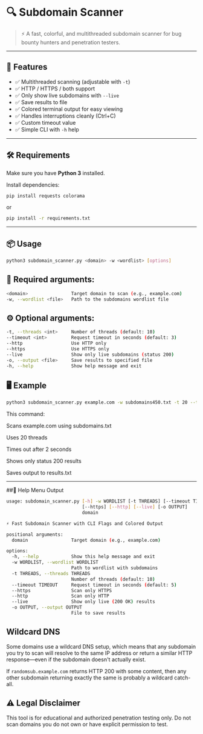 # 🔍 Subdomain Scanner

> ⚡ A fast, colorful, and multithreaded subdomain scanner for bug bounty hunters and penetration testers.

---

## 🚀 Features

- ✅ Multithreaded scanning (adjustable with `-t`)
- ✅ HTTP / HTTPS / both support
- ✅ Only show live subdomains with `--live`
- ✅ Save results to file
- ✅ Colored terminal output for easy viewing
- ✅ Handles interruptions cleanly (Ctrl+C)
- ✅ Custom timeout value
- ✅ Simple CLI with `-h` help

---

## 🛠 Requirements

Make sure you have **Python 3** installed.

Install dependencies:

```bash
pip install requests colorama
```
or
```bash
pip install -r requirements.txt
```

---



## 📦 Usage

```bash
python3 subdomain_scanner.py <domain> -w <wordlist> [options]
```

## 📌 Required arguments:

```bash
<domain>                Target domain to scan (e.g., example.com)
-w, --wordlist <file>   Path to the subdomains wordlist file
```

## ⚙️ Optional arguments:

```bash
-t, --threads <int>     Number of threads (default: 10)
--timeout <int>         Request timeout in seconds (default: 3)
--http                  Use HTTP only
--https                 Use HTTPS only
--live                  Show only live subdomains (status 200)
-o, --output <file>     Save results to specified file
-h, --help              Show help message and exit
```

## 🖥 Example

```bash
python3 subdomain_scanner.py example.com -w subdomains450.txt -t 20 --timeout 2 --live -o results.txt
```
This command:

Scans example.com using subdomains.txt

Uses 20 threads

Times out after 2 seconds

Shows only status 200 results

Saves output to results.txt

---

##💬 Help Menu Output

```bash
usage: subdomain_scanner.py [-h] -w WORDLIST [-t THREADS] [--timeout TIMEOUT]
                            [--https] [--http] [--live] [-o OUTPUT]
                            domain

⚡ Fast Subdomain Scanner with CLI Flags and Colored Output

positional arguments:
  domain                Target domain (e.g., example.com)

options:
  -h, --help            Show this help message and exit
  -w WORDLIST, --wordlist WORDLIST
                        Path to wordlist with subdomains
  -t THREADS, --threads THREADS
                        Number of threads (default: 10)
  --timeout TIMEOUT     Request timeout in seconds (default: 5)
  --https               Scan only HTTPS
  --http                Scan only HTTP
  --live                Show only live (200 OK) results
  -o OUTPUT, --output OUTPUT
                        File to save results
```

## Wildcard DNS

Some domains use a wildcard DNS setup, which means that any subdomain you try to scan will resolve to the same IP address or return a similar HTTP response—even if the subdomain doesn't actually exist.

If `randomsub.example.com` returns HTTP 200 with some content, then any other subdomain returning exactly the same is probably a wildcard catch-all.

## ⚠️ Legal Disclaimer
This tool is for educational and authorized penetration testing only.
Do not scan domains you do not own or have explicit permission to test.


